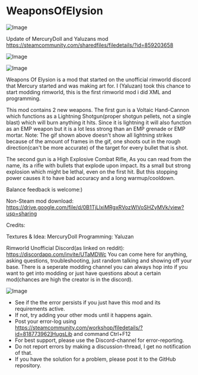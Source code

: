 # WeaponsOfElysion

![Image](https://i.imgur.com/buuPQel.png)

Update of MercuryDoll and Yaluzans mod
https://steamcommunity.com/sharedfiles/filedetails/?id=859203658

![Image](https://i.imgur.com/pufA0kM.png)

	
![Image](https://i.imgur.com/Z4GOv8H.png)

Weapons Of Elysion is a mod that started on the unofficial rimworld discord that Mercury started and was making art for. 
I (Yaluzan) took this chance to start modding rimworld, this is the first rimworld mod i did XML and programming.

This mod contains 2 new weapons. 
The first gun is a Voltaic Hand-Cannon which functions as a Lightning Shotgun(proper shotgun pellets, not a single blast) which will burn anything it hits. Since it is lightning it will also function as an EMP weapon but it is a lot less strong than an EMP grenade or EMP mortar. Note: The gif shown above doesn't show all lightning strikes because of the amount of frames in the gif, one shoots out in the rough direction(can't be more accurate) of the target for every bullet that is shot.

The second gun is a High Explosive Combat Rifle, As you can read from the name, its a rifle with bullets that explode upon impact. Its a small but strong explosion which might be lethal, even on the first hit. But this stopping power causes it to have bad accuracy and a long warmup/cooldown.

Balance feedback is welcome:)

Non-Steam mod download: https://drive.google.com/file/d/0B1TjLlxiMRgxRVozWlVoSHZyMVk/view?usp=sharing

Credits:

Textures &amp; Idea: MercuryDoll
Programming: Yaluzan

Rimworld Unofficial Discord(as linked on reddit): https://discordapp.com/invite/UTaMDWc
You can come here for anything, asking questions, troubleshooting, just random talking and showing off your base. There is a seperate modding channel you can always hop into if you want to get into modding or just have questions about a certain mod(chances are high the creator is in the discord).

![Image](https://i.imgur.com/PwoNOj4.png)



-  See if the the error persists if you just have this mod and its requirements active.
-  If not, try adding your other mods until it happens again.
-  Post your error-log using https://steamcommunity.com/workshop/filedetails/?id=818773962]HugsLib and command Ctrl+F12
-  For best support, please use the Discord-channel for error-reporting.
-  Do not report errors by making a discussion-thread, I get no notification of that.
-  If you have the solution for a problem, please post it to the GitHub repository.



